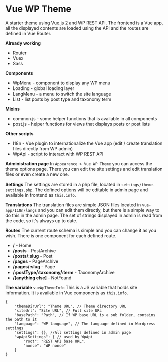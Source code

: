 ﻿# Vue WP Theme
A starter theme using Vue.js 2 and WP REST API.
The frontend is a Vue app, all the displayed contents are loaded using the API and the routes are defined in Vue Router. 

**Already working**
* Router
* Vuex
* Sass

**Components**
* WpMenu - component to display any WP menu
* Loading - global loading layer
* LangMenu - a menu to switch the site language
* List - list posts by post type and taxonomy term

**Mixins**
* common.js - some helper functions that is available in all components
* post.js - helper functions for views that displays posts or post lists

**Other scripts**
* I18n - Vue plugin to internationalize the Vue app
   (edit / create translation files directly from WP admin)
* WpApi - script to interact with WP REST API

**Administration page**
In `Appearence > Vue WP Theme` you can access the theme options page. There you can edit the site settings and edit translation files or even create a new one.

**Settings**
The settings are stored in a php file, located in `settings/theme-settings.php`. The defined options will be editable in admin page and available in frontend as `this.info`.

**Translations**
The translation files are simple JSON files located in `vue-app/I18n/langs` and you can edit them directly, but there is a simple way to do this in the admin page. The set of strings displayed in admin is read from the code, so it's always up to date.

**Routes**
The current route schema is simple and you can change it as you wish. There is one component for each defined route.
* **/** - Home
* **/posts** - PostArchive
* **/posts/:slug** - Post
* **/pages** - PageArchive
* **/pages/:slug** - Page
* **/:postType/:taxonomy/:term** - TaxonomyArchive
* **/[anything else]** - NotFound

**The variable** `vueWpThemeInfo`
This is a JS variable that holds site information. It is available in Vue components as `this.info`.

	{
		"themeDirUrl": "Theme URL", // Theme directory URL
		"siteUrl": "Site URL", // Full site URL
		"basePath": "Path", // If WP base URL is a sub folder, contains the path to it
		"language": "WP language", // The language defined in Wordpress settings
		"settings": {}, //All settings defined in admin page
		"wpApiSettings": { // used by WpApi
			"root": "REST API base URL",
			"nonce": "WP nonce"
		}
	}
